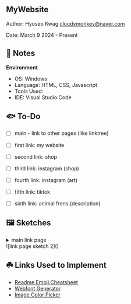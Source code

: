 MyWebsite
------------

Author: Hyoseo Kwag [cloudymonkey@naver.com](mailto:cloudymonkey@naver.com)

Date: March 9 2024 - Present


## :rotating_light: Notes

**Environment**
* OS: Windows
* Language: HTML, CSS, Javascript
* Tools Used: 
* IDE: Visual Studio Code


## :fish: To-Do
- [ ] main - link to other pages (like linktree)
- [ ] first link: my website
- [ ] second link: shop
- [ ] third link: instagram (shop)
- [ ] fourth link: instagram (art)
- [ ] fifth link: tiktok
- [ ] sixth link: animal frens (description)


## :framed_picture: Sketches
<details>
    <summary>main link page</summary>
    ![link page sketch 2](https://raw.githubusercontent.com/REJIHA/MyWebsite/blob/0.1/public_html/resources/img/readme_img/main_link%20page%202.png)
    ![link page sketch 2](MyWebsite/public_html/resources/img/readme_img/main_link page 2.png)
</details>
![link page sketch 2](<public_html/resources/img/readme_img/main_link page 2.png>)


## :shamrock: Links Used to Implement
* [Readme Emoji Cheatsheet](https://github.com/ikatyang/emoji-cheat-sheet/blob/master/README.md)
* [Webfont Generator](https://www.fontsquirrel.com/tools/webfont-generator)
* [Image Color Picker](https://imagecolorpicker.com/)